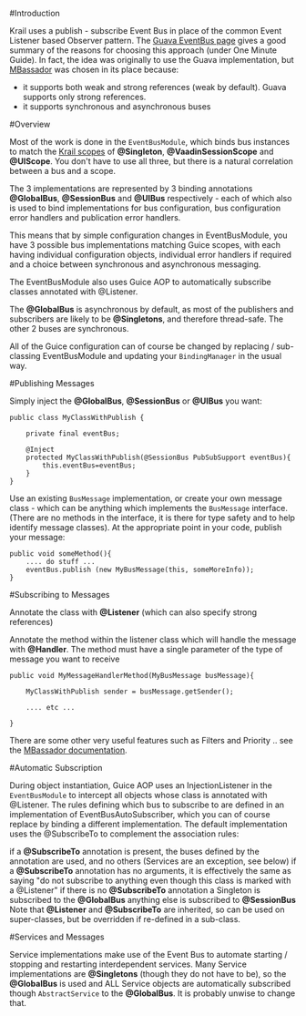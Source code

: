 #Introduction

Krail uses a publish - subscribe Event Bus in place of the common Event Listener based Observer pattern.   The [Guava EventBus page](https://code.google.com/p/guava-libraries/wiki/EventBusExplained) gives a good summary of the reasons for choosing this approach (under One Minute Guide).  In fact, the idea was originally to use the Guava implementation, but [MBassador](https://github.com/bennidi/mbassador) was chosen in its place because:

- it supports both weak and strong references (weak by default).  Guava supports only strong references.
- it supports synchronous and asynchronous buses

#Overview

Most of the work is done in the ```EventBusModule```, which binds bus instances to match the [Krail scopes](tutorial-guice-scopes.md) of **@Singleton**, **@VaadinSessionScope** and **@UIScope**.  You don't have to use all three, but there is a natural correlation between a bus and a scope.

The 3 implementations are represented by 3 binding annotations **@GlobalBus**, **@SessionBus** and **@UIBus** respectively - each of which also is used to bind implementations for bus configuration, bus configuration error handlers and publication error handlers.

This means that by simple configuration changes in EventBusModule, you have 3 possible bus implementations matching Guice scopes, with each having individual configuration objects, individual error handlers if required and a choice between synchronous and asynchronous messaging.

The EventBusModule also uses Guice AOP to automatically subscribe classes annotated with @Listener.

The **@GlobalBus** is asynchronous by default, as most of the publishers and subscribers are likely to be **@Singletons**, and therefore thread-safe.  The other 2 buses are synchronous.

All of the Guice configuration can of course be changed by replacing / sub-classing EventBusModule and updating your ```BindingManager``` in the usual way.

#Publishing Messages

Simply inject the **@GlobalBus**, **@SessionBus** or **@UIBus** you want:
```
public class MyClassWithPublish {

    private final eventBus;

    @Inject
    protected MyClassWithPublish(@SessionBus PubSubSupport eventBus){
        this.eventBus=eventBus;
    }
}
```

Use an existing ```BusMessage``` implementation,  or create your own message class - which can be anything which implements the ```BusMessage``` interface.  (There are no methods in the interface, it is there for type safety and to help identify message classes).  At the appropriate point in your code, publish your message:
```
public void someMethod(){
    .... do stuff ...
    eventBus.publish (new MyBusMessage(this, someMoreInfo));
}
```

#Subscribing to Messages

Annotate the class with **@Listener** (which can also specify strong references)

Annotate the method within the listener class which will handle the message with **@Handler**.  The method must have a single parameter of the type of message you want to receive
```
public void MyMessageHandlerMethod(MyBusMessage busMessage){

    MyClassWithPublish sender = busMessage.getSender();
    
    .... etc ...
    
}
```

There are some other very useful features such as Filters and Priority .. see the [MBassador documentation](https://github.com/bennidi/mbassador).

#Automatic Subscription

During object instantiation, Guice AOP uses an InjectionListener in the ```EventBusModule``` to intercept all objects whose class is annotated with @Listener. The rules defining which bus to subscribe to are defined in an implementation of EventBusAutoSubscriber, which you can of course replace by binding a different implementation. The default implementation uses the @SubscribeTo to complement the association rules:

if a **@SubscribeTo** annotation is present, the buses defined by the annotation are used, and no others (Services are an exception, see below)
if a **@SubscribeTo** annotation has no arguments, it is effectively the same as saying "do not subscribe to anything even though this class is marked with a @Listener"
if there is no **@SubscribeTo** annotation
a Singleton is subscribed to the **@GlobalBus** 
anything else is subscribed to **@SessionBus**
Note that **@Listener** and **@SubscribeTo** are inherited, so can be used on super-classes, but be overridden if re-defined in a sub-class.

#Services and Messages

Service implementations make use of the Event Bus to automate starting / stopping and restarting interdependent services.  Many Service implementations are **@Singletons** (though they do not have to be), so the **@GlobalBus** is used and ALL Service objects are automatically subscribed though ```AbstractService``` to the **@GlobalBus**.  It is probably unwise to change that.  

